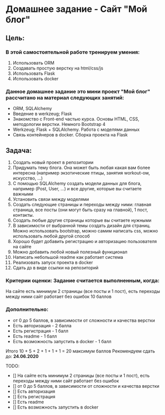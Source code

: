 # Домашнее задание - Сайт "Мой блог"
## Цель:
### В этой самостоятельной работе тренируем умения:
1. Использовать ORM
2. Создавать простую верстку на html/css/js
3. Использовать Flask
4. Использовать docker

### Данное домашнее задание это мини проект "Мой блог" рассчитано на материал следующих занятий:
* ORM, SQLAlchemy
* Введение в werkzeug; Flask
* Знакомство с Front-end частью курса. Основы HTML, CSS, методологии верстки. Немного Bootstrap 4
* Werkzeug; Flask + SQLAlchemy. Работа с моделями данных
* Связь контейнеров в docker. Сборка проекта на Flask

## Задача:
1. Создать новый проект в репозитории
2. Придумать тему блога. Она может быть любая какая вам более интересна (например экзотические птицы, занятия workout-ом, искусство, ...)
3. С помощью SQLAlchemy создать модели данных для блога, например (Post, User, ...) и все другие, которые вы считаете важными
4. Установить связи между моделями
5. Создать следующие страницы и переходы между ними: главная страница, все посты (они могут быть сразу на главной), 1 пост, контакты.
6. Создать любые другие страницы которые вы считаете нужными
7. В зависимости от выбранной темы создать дизайн для страниц. Можно использовать bootstrap, можно самим написать css, можно использовать любой другой способ
8. Хорошо будет добавить регистрацию и авторизацию пользователя на сайте
9. Можно добавить любой новый полезный функционал
10. Написать небольшой readme как работает система
11. Реализовать запуск проекта в docker
12. Сдать дз в виде ссылки на репозиторий

### Критерии оценки: Задание считается выполненным, когда:
На сайте есть минимум 2 страницы (все посты и 1 пост), есть переходы между ними сайт работает без ошибок
10 баллов

### Дополнительно:
* от 0 до 5 баллов, в зависимости от сложности и качества верстки
* Есть авторизация - 2 балла
* Есть регистрация - 1 балл
* Есть readme - 1 балл
* Есть возможность запустить в docker - 1 балл


Итого 10 + 5 + 2 + 1 + 1 + 1 = 20 максимум баллов
Рекомендуем сдать до: **24.06.2020**

TODO:

- [] На сайте есть минимум 2 страницы (все посты и 1 пост), есть переходы между ними сайт работает без ошибок
- [] от 0 до 5 баллов, в зависимости от сложности и качества верстки
- [] Есть авторизация
- [] Есть регистрация
- [] Есть readme
- [] Есть возможность запустить в docker

